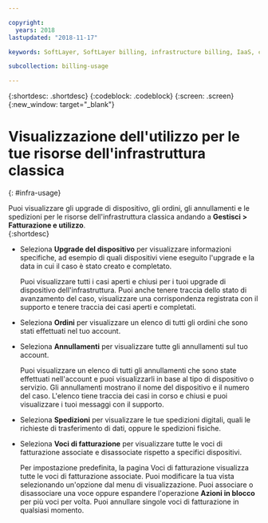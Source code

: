 ```yaml
---

copyright:
  years: 2018
lastupdated: "2018-11-17"

keywords: SoftLayer, SoftLayer billing, infrastructure billing, IaaS, cost, orders, IaaS usage

subcollection: billing-usage

---
```


{:shortdesc: .shortdesc}
{:codeblock: .codeblock}
{:screen: .screen}
{:new_window: target="_blank"}


# Visualizzazione dell'utilizzo per le tue risorse dell'infrastruttura classica
{: #infra-usage}

Puoi visualizzare gli upgrade di dispositivo, gli ordini, gli annullamenti e le spedizioni per le risorse dell'infrastruttura classica andando a **Gestisci > Fatturazione e utilizzo**.  
{:shortdesc}


* Seleziona **Upgrade del dispositivo** per visualizzare informazioni specifiche, ad esempio di quali dispositivi viene eseguito l'upgrade e la data in cui il caso è stato creato e completato.

  Puoi visualizzare tutti i casi aperti e chiusi per i tuoi upgrade di dispositivo dell'infrastruttura. Puoi anche tenere traccia dello stato di avanzamento del caso, visualizzare una corrispondenza registrata con il supporto e tenere traccia dei casi aperti e completati.

* Seleziona **Ordini** per visualizzare un elenco di tutti gli ordini che sono stati effettuati nel tuo account.

* Seleziona **Annullamenti** per visualizzare tutte gli annullamenti sul tuo account.

  Puoi visualizzare un elenco di tutti gli annullamenti che sono state effettuati nell'account e puoi visualizzarli in base al tipo di dispositivo o servizio. Gli annullamenti mostrano il nome del dispositivo e il numero del caso. L'elenco tiene traccia dei casi in corso e chiusi e puoi visualizzare i tuoi messaggi con il supporto.  

* Seleziona **Spedizioni** per visualizzare le tue spedizioni digitali, quali le richieste di trasferimento di dati, oppure le spedizioni fisiche.

* Seleziona **Voci di fatturazione** per visualizzare tutte le voci di fatturazione associate e disassociate rispetto a specifici dispositivi.

  Per impostazione predefinita, la pagina Voci di fatturazione visualizza tutte le voci di fatturazione associate. Puoi modificare la tua vista selezionando un'opzione dal menu di visualizzazione. Puoi associare o disassociare una voce oppure espandere l'operazione **Azioni in blocco** per più voci per volta. Puoi annullare singole voci di fatturazione in qualsiasi momento.
